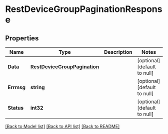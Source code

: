 # RestDeviceGroupPaginationResponse

## Properties
Name | Type | Description | Notes
------------ | ------------- | ------------- | -------------
**Data** | [**RestDeviceGroupPagination**](RestDeviceGroupPagination.md) |  | [optional] [default to null]
**Errmsg** | **string** |  | [optional] [default to null]
**Status** | **int32** |  | [optional] [default to null]

[[Back to Model list]](../README.md#documentation-for-models) [[Back to API list]](../README.md#documentation-for-api-endpoints) [[Back to README]](../README.md)


